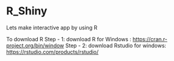 # R_Shiny
Lets make interactive app by using R

To download R
Step - 1: download R for Windows : https://cran.r-project.org/bin/window
Step - 2: download Rstudio for windows:  https://rstudio.com/products/rstudio/
